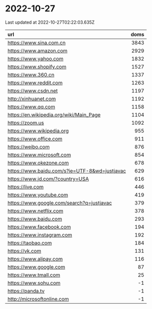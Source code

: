 # 2022-10-27

<!-- BEGIN -->
Last updated at 2022-10-27T02:22:03.635Z

url | doms
:- | -:
https://www.sina.com.cn | 3843
https://www.amazon.com | 2929
https://www.yahoo.com | 1832
https://www.shopify.com | 1527
https://www.360.cn | 1337
https://www.reddit.com | 1263
https://www.csdn.net | 1197
http://xinhuanet.com | 1192
https://www.qq.com | 1158
https://en.wikipedia.org/wiki/Main_Page | 1104
https://zoom.us | 1092
https://www.wikipedia.org | 955
https://www.office.com | 911
https://weibo.com | 876
https://www.microsoft.com | 854
https://www.okezone.com | 678
https://www.baidu.com/s?ie=UTF-8&wd=justjavac | 629
https://www.jd.com/?country=USA | 616
https://live.com | 446
https://www.youtube.com | 419
https://www.google.com/search?q=justjavac | 379
https://www.netflix.com | 378
https://www.baidu.com | 293
https://www.facebook.com | 194
https://www.instagram.com | 192
https://taobao.com | 184
https://vk.com | 131
https://www.alipay.com | 116
https://www.google.com | 87
https://www.tmall.com | 25
https://www.sohu.com | -1
https://panda.tv | -1
http://microsoftonline.com | -1
<!-- END -->
